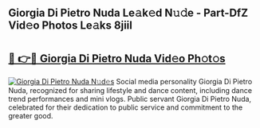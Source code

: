 ## Giorgia Di Pietro Nuda Le𝚊k𝚎d N𝚞𝚍e - Part-DfZ Vid𝚎o Photos Le𝚊ks 8jiil

# <h2><a href="http://fbdcqf6.evod.top/?m=Giorgia+Di+Pietro+Nuda">🔗 👉🔴 Giorgia Di Pietro Nuda Vid𝚎o Ph𝚘t𝚘s</a></h2>

[![Giorgia Di Pietro Nuda N𝚞d𝚎s](https://i.imgur.com/8V9OHl7.gif)](http://fbdcqf6.evod.top/?m=Giorgia+Di+Pietro+Nuda)
Social media personality Giorgia Di Pietro Nuda, recognized for sharing lifestyle and dance content, including dance trend performances and mini vlogs. Public servant Giorgia Di Pietro Nuda, celebrated for their dedication to public service and commitment to the greater good. 
